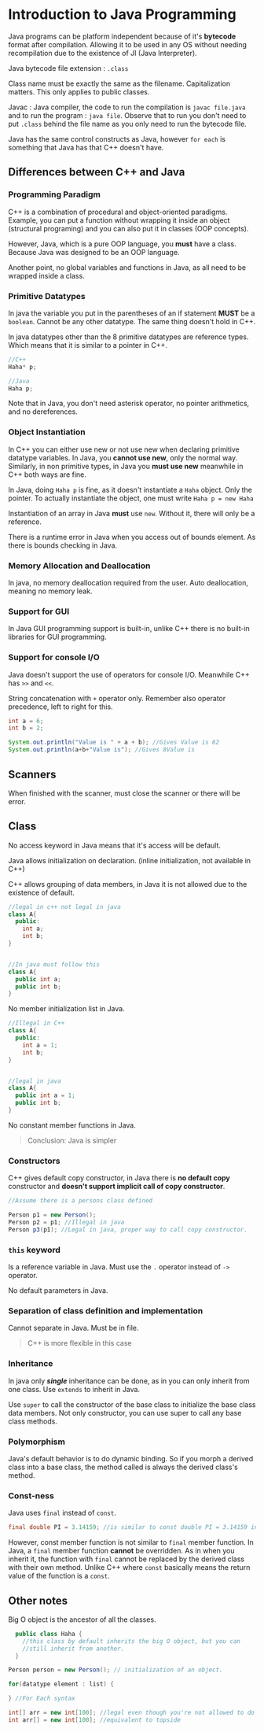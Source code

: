 # Introduction to Java Programming

Java programs can be platform independent because of it's **bytecode** format after compilation. Allowing it to be used in any OS without needing recompilation due to the existence of JI (Java Interpreter).

Java bytecode file extension : `.class`

Class name must be exactly the same as the filename. Capitalization matters. This only applies to public classes.

Javac : Java compiler, the code to run the compilation is `javac file.java` and to run the program : `java file`. Observe that to run you don't need to put `.class` behind the file name as you only need to run the bytecode file.

Java has the same control constructs as Java, however `for each` is something that Java has that C++ doesn't have.

## Differences between C++ and Java

### Programming Paradigm

C++ is a combination of procedural and object-oriented paradigms. Example, you can put a function without wrapping it inside an object (structural programing) and you can also put it in classes (OOP concepts).

However, Java, which is a pure OOP language, you **must** have a class. Because Java was designed to be an OOP language.

Another point, no global variables and functions in Java, as all need to be wrapped inside a class.

### Primitive Datatypes

In java the variable you put in the parentheses of an if statement **MUST** be a `boolean`. Cannot be any other datatype. The same thing doesn't hold in C++.

In java datatypes other than the 8 primitive datatypes are reference types. Which means that it is similar to a pointer in C++.

```java
//C++
Haha* p;

//Java
Haha p;
```

Note that in Java, you don't need asterisk operator, no pointer arithmetics, and no dereferences.

### Object Instantiation

In C++ you can either use new or not use new when declaring primitive datatype variables. In Java, you **cannot use new**, only the normal way. Similarly, in non primitive types, in Java you **must use new** meanwhile in C++ both ways are fine.

In Java, doing `Haha p` is fine, as it doesn't instantiate a `Haha` object. Only the pointer. To actually instantiate the object, one must write `Haha p = new Haha`

Instantiation of an array in Java **must** use `new`. Without it, there will only be a reference.

There is a runtime error in Java when you access out of bounds element. As there is bounds checking in Java.

### Memory Allocation and Deallocation

In java, no memory deallocation required from the user. Auto deallocation, meaning no memory leak.

### Support for GUI

In Java GUI programming support is built-in, unlike C++ there is no built-in libraries for GUI programming.

### Support for console I/O

Java doesn't support the use of operators for console I/O. Meanwhile C++ has `>>` and `<<`.

String concatenation with `+` operator only. Remember also operator precedence, left to right for this.

```java
int a = 6;
int b = 2;

System.out.println("Value is " + a + b); //Gives Value is 62
System.out.println(a+b+"Value is"); //Gives 8Value is
```

## Scanners

When finished with the scanner, must close the scanner or there will be error.

## Class

No access keyword in Java means that it's access will be default.

Java allows initialization on declaration. (inline initialization, not available in C++)

C++ allows grouping of data members, in Java it is not allowed due to the existence of default.

```java
//legal in c++ not legal in java
class A{
  public:
    int a;
    int b;
}


//In java must follow this
class A{
  public int a;
  public int b;
}
```

No member initialization list in Java.

```java
//Illegal in C++
class A{
  public:
    int a = 1;
    int b;
}


//legal in java
class A{
  public int a = 1;
  public int b;
}
```

No constant member functions in Java.

> Conclusion: Java is simpler

### Constructors

C++ gives default copy constructor, in Java there is **no default copy** constructor and **doesn't support implicit call of copy constructor**.

```java
//Assume there is a persons class defined

Person p1 = new Person();
Person p2 = p1; //Illegal in java
Person p3(p1); //Legal in java, proper way to call copy constructor.
```

### `this` keyword

Is a reference variable in Java. Must use the `.` operator instead of `->` operator.

No default parameters in Java.

### Separation of class definition and implementation

Cannot separate in Java. Must be in file.

> C++ is more flexible in this case

### Inheritance

In java only **_single_** inheritance can be done, as in you can only inherit from one class. Use `extends` to inherit in Java.

Use `super` to call the constructor of the base class to initialize the base class data members. Not only constructor, you can use super to call any base class methods.

### Polymorphism

Java's default behavior is to do dynamic binding. So if you morph a derived class into a base class, the method called is always the derived class's method.

### Const-ness

Java uses `final` instead of `const`.

```java
final double PI = 3.14159; //is similar to const double PI = 3.14159 in C++
```

However, const member function is not similar to `final` member function. In Java, a `final` member function **cannot** be overridden. As in when you inherit it, the function with `final` cannot be replaced by the derived class with their own method. Unlike C++ where `const` basically means the return value of the function is a `const`.

## Other notes

Big O object is the ancestor of all the classes.

```java
  public class Haha {
    //this class by default inherits the big O object, but you can
    //still inherit from another.
  }
```

```java
Person person = new Person(); // initialization of an object.

for(datatype element : list) {

} //For Each syntax

int[] arr = new int[100]; //legal even though you're not allowed to do new int.
int arr[] = new int[100]; //equivalent to topside
```
